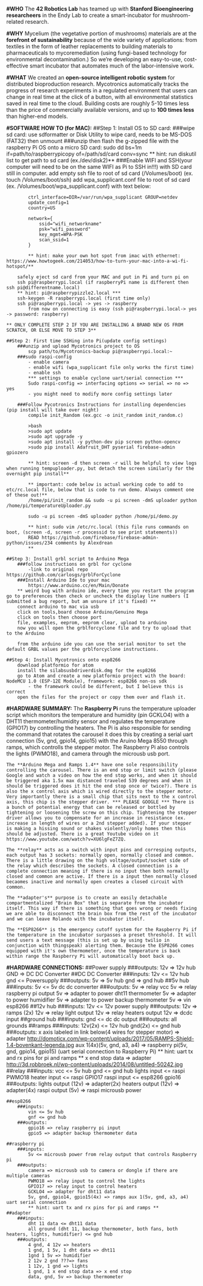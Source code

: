 **#WHO**
The **42 Robotics Lab** has teamed up with **Stanford Bioengineering researcheers** in the Endy Lab to create a smart-incubator for mushroom-related research.

**#WHY**
Mycelium (the vegetative portion of mushrooms) materials are at the **forefront of sustainability** because of the wide variety of applications: from textiles in the form of leather replacements to building materials to pharmaceuticals to mycoremediation (using fungi-based technology for environmental decontamination.)  So we’re developing an easy-to-use, cost-effective smart incubator that automates much of the labor-intensive work.

**#WHAT**
We created an **open-source intelligent robotic system** for distributed bioproduction research. Mycotronics automatically tracks the progress of research experiments in a regulated environment that users can change in real time at the click of a button, with all environmental statistics saved in real time to the cloud. Building costs are roughly 5-10 times less than the price of commercially available versions, and up to **100 times less** than higher-end models.


**#SOFTWARE HOW TO (for MAC):**
##Step 1: Install OS to SD card:
        ###wipe sd card:
            use sdformatter or Disk Utility to wipe card, needs to be MS-DOS (FAT32) then unmount
        ###unzip then flash the g-zipped file with the raspberry Pi OS onto a micro SD card:
            sudo dd bs=1m if=path/to/raspberrypicopy of=/path/sd/card conv=sync
            ** hint: run diskutil list to get path to sd card (ex./dev/disk2)** 
        ###Enable WIFI and SSH(your computer will need to be on the same WIFI as Pi to SSH in!!!) with SD card still in computer.
            add empty ssh file to root of sd card (/Volumes/boot)
                (ex. touch /Volumes/boot/ssh)
            add wpa_supplicant.conf file to root of sd card (ex. /Volumes/boot/wpa_supplicant.conf) with text below:
        
            ctrl_interface=DIR=/var/run/wpa_supplicant GROUP=netdev
            update_config=1
            country=US

            network={
                ssid="wifi_networkname"
                psk="wifi_password"
                key_mgmt=WPA-PSK
                scan_ssid=1
            }

            ** hint: make your own hot spot from imac with ethernet: https://www.howtogeek.com/214053/how-to-turn-your-mac-into-a-wi-fi-hotspot/**

        safely eject sd card from your MAC and put in Pi and turn pi on 
        ssh pi@raspberrypi.local (if raspberryPi name is different then ssh pi@differentname.local)
        ** hint: pi@raspberrypizzle2.local ***
        ssh-keygen -R raspberrypi.local (first time only)
        ssh pi@raspberrypi.local -> yes -> raspberry
            from now on connecting is easy (ssh pi@raspberrypi.local-> yes -> password: raspberry)

    ** ONLY COMPLETE STEP 2 IF YOU ARE INSTALLING A BRAND NEW OS FROM SCRATCH, OR ELSE MOVE TO STEP 3**

    ##Step 2: First time SSHing into Pi(update config settings)
        ###unzip and upload Mycotronics project to OS
            scp path/to/Mycotronics-backup pi@raspberrypi.local:~
        ###sudo raspi-config
            - enable camera
            - enable wifi (wpa_supplicant file only works the first time)
            - enable ssh
            *** settings to enable cyclone uart/serial connection ***
            Sudo raspi-config => interfacing options => serial => no => yes
            - you might need to modify more config settings later

        ###Follow Pycotronics Instructions for installing dependencies (pip install will take over night)
            compile init_Random (ex.gcc -o init_random init_random.c)

            >bash
            >sudo apt update
            >sudo apt upgrade -y
            >sudo apt install -y python-dev pip screen python-opencv
            >sudo pip install Adafruit_DHT pyserial firebase-admin gpiozero

            ** hint: screen -d then screen -r will be helpful to view logs when running tempuploader.py, but detach the screen similarly for the overnight pip install**

            ** important: code below is actual working code to add to etc/rc.local file, below that is code to run demo. Always comment one of these out!**
            /home/pi/init_random && sudo -u pi screen -dmS uploader python /home/pi/temperatureUploader.py

            sudo -u pi screen -dmS uploader python /home/pi/demo.py

            ** hint: sudo vim /etc/rc.local (this file runs commands on boot, (screen -d, screen -r processid to see print statements))
            READ https://github.com/firebase/firebase-admin-python/issues/234 comments by Alexdrean
            **
    
    ##Step 3: Install grbl script to Arduino Mega
        ###follow instructions on grbl for cyclone
            -link to original repo https://github.com/carlosgs/grblForCyclone 
        ###Install Arduino Ide to your mac
            https://www.arduino.cc/en/Main/Donate
        ** weird bug with arduino ide, every time you restart the program go to preferences then check or uncheck the display line numbers (I submitted a bug report, but am unsure if it's fixed) **
        connect arduino to mac via usb
        click on tools,board choose Arduino/Genuino Mega
        click on tools then choose port
        file, examples, eeprom, eeprom clear, upload to arduino
        now you will open the grblforcyclone file and try to upload that to the Arduino

        from the arduino ide you can use the serial monitor to set the default GRBL values per the grblforcyclone instructions.

    ##Step 4: Install Mycotronics onto esp8266
        download platformio for atom
        install the silabsusbdriverdisk.dmg for the esp8266
        go to Atom and create a new platformio project with the board: NodeMCU 1.0 (ESP-12E Module), framework: esp8266 non-os sdk
            - the framework could be different, but I believe this is correct
        open the files for the project or copy them over and flash it.

**#HARDWARE SUMMARY:**
    The **Raspberry Pi** runs the temperature uploader script which monitors the temperature and humidity (pin GCKLO4) with a DHT11 thermometer/humidity sensor and regulates the temperature (GPIO17) by controlling the heaters. The Pi is also responsible for sending the command that rotates the carousel it does this by creating a serial uart connection (5v, gnd, gpio14, gpio15) with the Aruino Mega 8550 through ramps, which controlls the stepper motor. The Raspberry Pi also controls the lights (PWMO18), and camera through the microusb usb port.

    The **Arduino Mega and Ramps 1.4** have one sole responsibility controlling the carousel. There is an end stop or limit switch (please Google and watch a video on how the end stop works, and when it should be triggered aka 1.5x max distanced traveled 539 degrees and when it should be triggered does it hit the end stop once or twice?). There is also the x control axis which is wired directly to the stepper motor. Very importantly there is a small chip that sits next to the x control axis, this chip is the stepper driver. *** PLEASE GOOGLE *** There is a bunch of potential energy that can be released or bottled by tightening or loosening the screw on this chip. Tightening the stepper driver allows you to compensate for an increase in resistance (ex. increase in length of wires or a 2nd stepper added). If your stepper is making a hissing sound or shakes violently/only homes then this should be adjusted. There is a great Youtube video on it https://www.youtube.com/watch?v=XU6lgFeZ7ZQ.

    The **relay** acts as a switch with input pins and corresping outputs, each output has 3 sockets: normally open, normally closed and common. There is a little drawing on the high voltage/output/socket side of the relay which describes the sockets. A closed connection is a complete connection meaning if there is no input then both normally closed and common are active. If there is a input then normally closed becaomes inactive and normally open creates a closed circuit with common.

    The **adapter's** purpose is to create an easily detachable compartmentalized "Brain Box" that is separate from the incubator itself. This way if there is something that goes wrong or needs fixing we are able to disconnect the brain box from the rest of the incubator and we can leave Rolando with the incubator itself.

    The **ESP8266** is the emergency cutoff system for the Raspberry Pi if the temperature in the incubator surpasses a preset threshold. It will send users a text message (this is set up by using twilio in conjunction with thingspeak) alerting them. Because the ESP8266 comes equipped with it's own thermometer, once the temperature is back within range the Raspberry Pi will automatically boot back up.

**#HARDWARE CONNECTIONS:**
    ##Power supply
        ###outputs:
            12v => 12v hub
            GND => DC DC Converter
    ##DC DC Converter
        ###inputs:
            12v <= 12v hub
            gnd <= Powersupply
        ###outputs:
            5v => 5v hub
            gnd => gnd hub
    ##5v hub
        ###inputs:
            5v <= 5v dc dc converter
        ###outputs:
            5v => relay vcc
            5v => relay raspberry pi output
            5v => adapter to power dht11 thermometer
            5v => adapter to power humidifier
            5v => adapter to power backup thermometer
            5v => vin esp8266
    ##12v hub
        ###inputs:
            12v <= 12v power supply
        ###outputs:
            12v => ramps (2x)
            12v => relay light output
            12v => relay heaters output
            12v => dcdc input
    ##ground hub
        ###inputs:
            gnd <= dc dc output
        ###outputs:
            all grounds
    ##ramps
        ###inputs:
            12v(2x) <= 12v hub
            gnd(2x) <= gnd hub
        ###outputs:
            x axis labeled in link below(4 wires for stepper motor) => adapter
            http://domoticx.com/wp-content/uploads/2017/05/RAMPS-Shield-1.4-bovenkant-legenda.jpg
            aux 1(4x)(5v, gnd, a3, a4) => raspberry pi(5v, gnd, gpio14, gpio15) (uart serial connection to Raspberry Pi)
            ** hint: uart tx and rx pins for pi and ramps **
            x end stop data => adapter
            http://3d.robbroek.nl/wp-content/uploads/2014/08/untitled-50242.jpg
    ##relay
        ###inputs:
            vcc <= 5v hub
            gnd <= gnd hub
            lights input <= raspi PWMO18
            heater input <= raspi GPIO17
            raspi input <= esp8266 gpio16
        ###outputs:
            lights output (12v) => adapter(2x)
            heaters output (12v) => adapter(4x)
            raspi output (5v) => raspi microusb power

    ##esp8266
        ###inputs:
            vin <= 5v hub
            gnf <= gnd hub
        ###outputs:
            gpio16 => relay raspberry pi input
            gpio5 => adapter backup thermometer data

    ##raspberry pi
        ###inputs:
            5v <= microusb power from relay output that controls Raspberry pi
        ###outputs:
            camera => microusb usb to camera or dongle if there are multiple cameras
            PWMO18 => relay input to control the lights
            GPIO17 => relay input to control heaters
            GCKLO4 => adapter for dht11 data
            5v, gnd, gpio14, gpio15(4x) => ramps aux 1(5v, gnd, a3, a4) uart serial connection
            ** hint: uart tx and rx pins for pi and ramps **
    ##adapter
        ###inputs:
            dht 11 data <= dht11 data
            all ground (dht 11, backup thermometer, both fans, both heaters, lights, humidifier) <= gnd hub
        ###outputs:
            4 gnd, 4 12v => heaters
            1 gnd, 1 5v, 1 dht data => dht11
            1gnd 1 5v => humidifier
            2 12v 2 gnd ???=> fans
            1 12v, 1 gnd => lights
            1 gnd, 1 x end stop data => x end stop
            data, gnd, 5v => backup thermometer